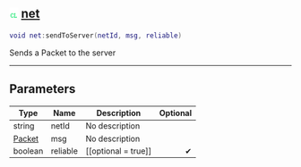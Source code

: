 ## ![client](.gitbook/assets/client.png) [net](home/net)



```lua
void net:sendToServer(netId, msg, reliable)
```

Sends a Packet to the server

------
## Parameters

| Type   | Name | Description | Optional |
| ------ | ---- | ----------- | -------: |
| string | netId | No description |  |
| [Packet](home/Packet) | msg | No description |  |
| boolean | reliable | [[optional = true]] | ✔ |


